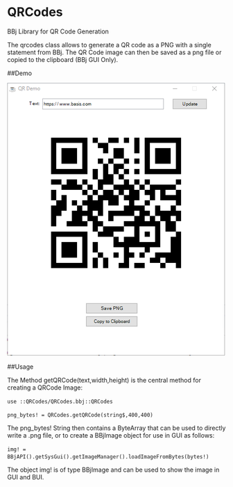 # QRCodes
BBj Library for QR Code Generation

The qrcodes class allows to generate a QR code as a PNG with a single statement from BBj. The QR Code image can then be saved as a png file or copied to the clipboard (BBj GUI Only).

##Demo

![clipboard01](https://github.com/BBj-Plugins/QRCodes/blob/master/screenshots/demo.png?raw=true)

##Usage

The Method getQRCode(text,width,height) is the central method for creating a QRCode Image:

`use ::QRCodes/QRCodes.bbj::QRCodes`

`png_bytes! = QRCodes.getQRCode(string$,400,400)`

The png_bytes! String then contains a ByteArray that can be used to directly write a .png file, or to create a BBjImage object for use in GUI as follows:

`img! = BBjAPI().getSysGui().getImageManager().loadImageFromBytes(bytes!)`

The object img! is of type BBjImage and can be used to show the image in GUI and BUI.